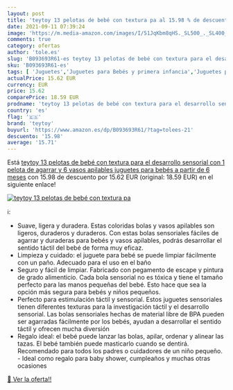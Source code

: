 ```yaml
---
layout: post
title: 'teytoy 13 pelotas de bebé con textura pa al 15.98 % de descuento'
date: 2021-09-11 07:39:24
image: 'https://m.media-amazon.com/images/I/51JqKbm8qHS._SL500_._SL400_.jpg'
comments: true
category: ofertas
author: 'tole.es'
slug: 'B093693R61-es teytoy 13 pelotas de bebé con textura para el desarrollo...'
sku: 'B093693R61-es'
tags: [ 'Juguetes','Juguetes para Bebés y primera infancia','Juguetes para bebés','Juguetes y juegos','Pelotas para bebés','bebé','bebés','teytoy', ]
actualPrice: 15.62 EUR
currency: EUR
price: 15.62
comparePrice: 18.59 EUR
prodname: 'teytoy 13 pelotas de bebé con textura para el desarrollo sensorial con 1 pelota de agarrar y 6 vasos apilables  juguetes para bebés a partir de 6 meses'
country: 'es'
flag: '🇪🇸'
brand: 'teytoy'
buyurl: 'https://www.amazon.es/dp/B093693R61/?tag=tolees-21'
descuento: '15.98'
average: '15.71'
---
```


Está [teytoy 13 pelotas de bebé con textura para el desarrollo sensorial con 1 pelota de agarrar y 6 vasos apilables  juguetes para bebés a partir de 6 meses](https://www.amazon.es/dp/B093693R61/?tag=tolees-21) con 15.98 de descuento por 15.62 EUR (original: 18.59 EUR) en el siguiente enlace!

[![teytoy 13 pelotas de bebé con textura pa](https://m.media-amazon.com/images/I/51JqKbm8qHS._SL500_._SL400_.jpg)](https://www.amazon.es/dp/B093693R61/?tag=tolees-21)

ℹ️:

- Suave, ligera y duradera. Estas coloridas bolas y vasos apilables son ligeros, duraderos y duraderos. Con estas bolas sensoriales fáciles de agarrar y duraderas para bebés y vasos apilables, podrás desarrollar el sentido táctil del bebé de forma muy eficaz.
- Limpieza y cuidado: el juguete para bebé se puede limpiar fácilmente con un paño. Adecuado para el uso en el baño
- Seguro y fácil de limpiar. Fabricado con pegamento de escape y pintura de grado alimenticio. Cada bola sensorial no es tóxica y tiene el tamaño perfecto para las manos pequeñas del bebé. Esto hace que sea la opción más segura para bebés y niños pequeños.
- Perfecto para estimulación táctil y sensorial. Estos juguetes sensoriales tienen diferentes texturas para la investigación táctil y el desarrollo sensorial. Las bolas sensoriales hechas de material libre de BPA pueden ser agarradas fácilmente por los bebés, ayudan a desarrollar el sentido táctil y ofrecen mucha diversión
- Regalo ideal: el bebé puede lanzar las bolas, apilar, ordenar y alinear las tazas. El bebé también puede masticarlo cuando se dentirá. Recomendado para todos los padres o cuidadores de un niño pequeño. - Ideal como regalo para baby shower, cumpleaños y muchas otras ocasiones

[🛒 Ver la oferta!!](https://www.amazon.es/dp/B093693R61/?tag=tolees-21)
